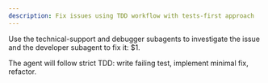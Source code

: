 ```yaml
---
description: Fix issues using TDD workflow with tests-first approach
---
```


Use the technical-support and debugger subagents to investigate the issue and the developer subagent to fix it: $1.

The agent will follow strict TDD: write failing test, implement minimal fix, refactor.

